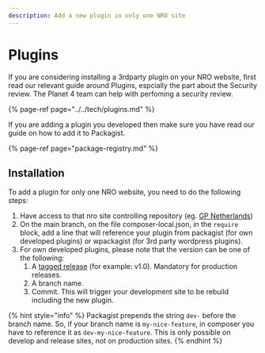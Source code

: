 ```yaml
---
description: Add a new plugin in only one NRO site
---
```


# Plugins

If you are considering installing a 3rdparty plugin on your NRO website, first read our relevant guide around Plugins, espcially the part about the Security review. The Planet 4 team can help with perfoming a security review.

{% page-ref page="../../tech/plugins.md" %}

If you are adding a plugin you developed then make sure you have read our guide on how to add it to Packagist.

{% page-ref page="package-registry.md" %}

## Installation

To add a plugin for only one NRO website, you need to do the following steps:

1. Have access to that nro site controlling repository \(eg. [GP Netherlands](https://github.com/greenpeace/planet4-netherlands)\)
2. On the main branch, on the file composer-local.json, in the `require` block, add a line that will reference your plugin from packagist \(for own developed plugins\) or wpackagist \(for 3rd party wordpress plugins\).
3. For own developed plugins, please note that the version can be one of the following:
   1. A [tagged release](https://git-scm.com/book/en/v2/Git-Basics-Tagging) \(for example: v1.0\). Mandatory for production releases.
   2. A branch name.
   3. Commit. This will trigger your development site to be rebuild including the new plugin.

{% hint style="info" %}
Packagist prepends the string `dev-` before the branch name. So, if your branch name is `my-nice-feature`, in composer you have to reference it as `dev-my-nice-feature`. This is only possible on develop and release sites, not on production sites.
{% endhint %}

